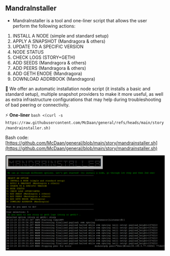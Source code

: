 ## MandraInstaller

- MandraInstaller is a tool and one-liner script that allows the user perform the following actions:

1) INSTALL A NODE (simple and standard setup)
2) APPLY A SNAPSHOT (Mandragora & others)
3) UPDATE TO A SPECIFIC VERSION
4) NODE STATUS
5) CHECK LOGS (STORY+GETH)
6) ADD SEEDS (Mandragora & others)
7) ADD PEERS (Mandragora & others)
8) ADD GETH ENODE (Mandragora)
9) DOWNLOAD ADDRBOOK (Mandragora)

:key: We offer an automatic installation node script (it installs a basic and standard setup), multiple snapshot providers to make it more useful, as well as extra infrastructure configurations that may help during troubleshooting of bad peering or connectivity.

:zap: **One-liner** ```bash <(curl -s https://raw.githubusercontent.com/McDaan/general/refs/heads/main/story/mandrainstaller.sh)```

Bash code: [https://github.com/McDaan/general/blob/main/story/mandrainstaller.sh](https://github.com/McDaan/general/blob/main/story/mandrainstaller.sh)

![Guie script image](https://github.com/McDaan/general/blob/main/story/mandragorainstallerimg.png)
